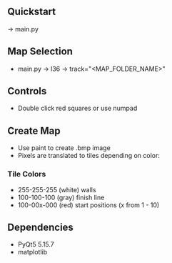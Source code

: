 ## Quickstart

-> main.py

## Map Selection

* main.py -> l36 -> track="<MAP_FOLDER_NAME>"

## Controls

* Double click red squares or use numpad


## Create Map
* Use paint to create .bmp image
* Pixels are translated to tiles depending on color:
### Tile Colors
* 255-255-255   (white)     walls
* 100-100-100   (gray)      finish line
* 100-00x-000   (red)       start positions (x from 1 - 10)      

## Dependencies
* PyQt5         5.15.7
* matplotlib            